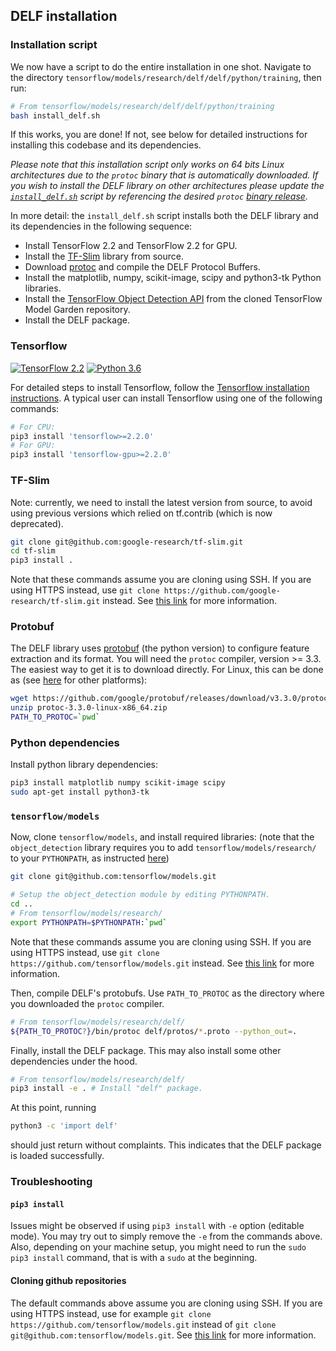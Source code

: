 ## DELF installation

### Installation script

We now have a script to do the entire installation in one shot. Navigate to the
directory `tensorflow/models/research/delf/delf/python/training`, then run:

```bash
# From tensorflow/models/research/delf/delf/python/training
bash install_delf.sh
```

If this works, you are done! If not, see below for detailed instructions for
installing this codebase and its dependencies.

*Please note that this installation script only works on 64 bits Linux
architectures due to the `protoc` binary that is automatically downloaded. If
you wish to install the DELF library on other architectures please update the
[`install_delf.sh`](delf/python/training/install_delf.sh) script by referencing
the desired `protoc`
[binary release](https://github.com/protocolbuffers/protobuf/releases).*

In more detail: the `install_delf.sh` script installs both the DELF library and
its dependencies in the following sequence:

*   Install TensorFlow 2.2 and TensorFlow 2.2 for GPU.
*   Install the [TF-Slim](https://github.com/google-research/tf-slim) library
    from source.
*   Download [protoc](https://github.com/protocolbuffers/protobuf) and compile
    the DELF Protocol Buffers.
*   Install the matplotlib, numpy, scikit-image, scipy and python3-tk Python
    libraries.
*   Install the
    [TensorFlow Object Detection API](https://github.com/tensorflow/models/tree/master/research/object_detection)
    from the cloned TensorFlow Model Garden repository.
*   Install the DELF package.

### Tensorflow

[![TensorFlow 2.2](https://img.shields.io/badge/tensorflow-2.2-brightgreen)](https://github.com/tensorflow/tensorflow/releases/tag/v2.2.0)
[![Python 3.6](https://img.shields.io/badge/python-3.6-blue.svg)](https://www.python.org/downloads/release/python-360/)

For detailed steps to install Tensorflow, follow the
[Tensorflow installation instructions](https://www.tensorflow.org/install/). A
typical user can install Tensorflow using one of the following commands:

```bash
# For CPU:
pip3 install 'tensorflow>=2.2.0'
# For GPU:
pip3 install 'tensorflow-gpu>=2.2.0'
```

### TF-Slim

Note: currently, we need to install the latest version from source, to avoid
using previous versions which relied on tf.contrib (which is now deprecated).

```bash
git clone git@github.com:google-research/tf-slim.git
cd tf-slim
pip3 install .
```

Note that these commands assume you are cloning using SSH. If you are using
HTTPS instead, use `git clone https://github.com/google-research/tf-slim.git`
instead. See
[this link](https://help.github.com/en/github/using-git/which-remote-url-should-i-use)
for more information.

### Protobuf

The DELF library uses [protobuf](https://github.com/google/protobuf) (the python
version) to configure feature extraction and its format. You will need the
`protoc` compiler, version >= 3.3. The easiest way to get it is to download
directly. For Linux, this can be done as (see
[here](https://github.com/google/protobuf/releases) for other platforms):

```bash
wget https://github.com/google/protobuf/releases/download/v3.3.0/protoc-3.3.0-linux-x86_64.zip
unzip protoc-3.3.0-linux-x86_64.zip
PATH_TO_PROTOC=`pwd`
```

### Python dependencies

Install python library dependencies:

```bash
pip3 install matplotlib numpy scikit-image scipy
sudo apt-get install python3-tk
```

### `tensorflow/models`

Now, clone `tensorflow/models`, and install required libraries: (note that the
`object_detection` library requires you to add `tensorflow/models/research/` to
your `PYTHONPATH`, as instructed
[here](https://github.com/tensorflow/models/blob/master/research/object_detection/g3doc/installation.md))

```bash
git clone git@github.com:tensorflow/models.git

# Setup the object_detection module by editing PYTHONPATH.
cd ..
# From tensorflow/models/research/
export PYTHONPATH=$PYTHONPATH:`pwd`
```

Note that these commands assume you are cloning using SSH. If you are using
HTTPS instead, use `git clone https://github.com/tensorflow/models.git` instead.
See
[this link](https://help.github.com/en/github/using-git/which-remote-url-should-i-use)
for more information.

Then, compile DELF's protobufs. Use `PATH_TO_PROTOC` as the directory where you
downloaded the `protoc` compiler.

```bash
# From tensorflow/models/research/delf/
${PATH_TO_PROTOC?}/bin/protoc delf/protos/*.proto --python_out=.
```

Finally, install the DELF package. This may also install some other dependencies
under the hood.

```bash
# From tensorflow/models/research/delf/
pip3 install -e . # Install "delf" package.
```

At this point, running

```bash
python3 -c 'import delf'
```

should just return without complaints. This indicates that the DELF package is
loaded successfully.

### Troubleshooting

#### `pip3 install`

Issues might be observed if using `pip3 install` with `-e` option (editable
mode). You may try out to simply remove the `-e` from the commands above. Also,
depending on your machine setup, you might need to run the `sudo pip3 install`
command, that is with a `sudo` at the beginning.

#### Cloning github repositories

The default commands above assume you are cloning using SSH. If you are using
HTTPS instead, use for example `git clone
https://github.com/tensorflow/models.git` instead of `git clone
git@github.com:tensorflow/models.git`. See
[this link](https://help.github.com/en/github/using-git/which-remote-url-should-i-use)
for more information.
